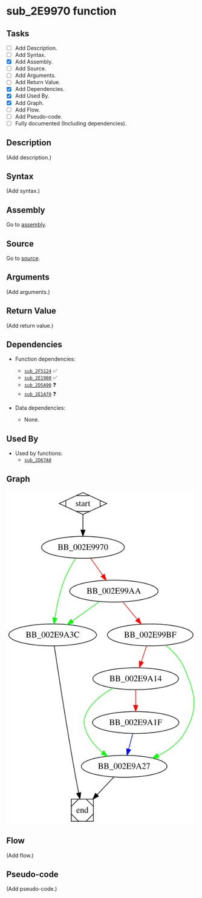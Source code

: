 # sub_2E9970 function

## Tasks

- [ ] Add Description.
- [ ] Add Syntax.
- [X] Add Assembly.
- [ ] Add Source.
- [ ] Add Arguments.
- [ ] Add Return Value.
- [X] Add Dependencies.
- [X] Add Used By.
- [X] Add Graph.
- [ ] Add Flow.
- [ ] Add Pseudo-code.
- [ ] Fully documented (Including dependencies).

## Description

(Add description.)

## Syntax

(Add syntax.)

## Assembly

Go to [assembly](../asm/sub_2E9970.asm).

## Source

Go to [source](../cc/sub_2E9970.cc).

## Arguments

(Add arguments.)

## Return Value

(Add return value.)

## Dependencies

* Function dependencies:
  * [`sub_2F5124`](sub_2F5124.md) ✅
  * [`sub_2E1980`](sub_2E1980.md) ✅
  * [`sub_2D5A90`](sub_2D5A90.md) ❓
  * [`sub_2E1A70`](sub_2E1A70.md) ❓

* Data dependencies:
  * None.

## Used By

* Used by functions:
  * [`sub_2D67A0`](sub_2D67A0.md)

## Graph

![sub_2E9970 Graph](../svg/sub_2E9970.svg "sub_2E9970 Graph")

## Flow

(Add flow.)

## Pseudo-code

(Add pseudo-code.)


